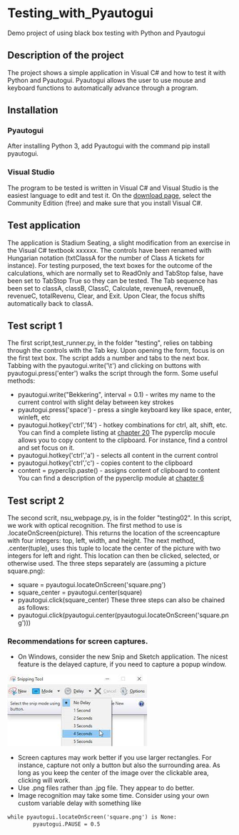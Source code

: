 # Testing_with_Pyautogui
Demo project of using black box testing with Python and Pyautogui

## Description of the project
The project shows a simple application in Visual C# and how to test it with Python and Pyautogui. Pyautogui allows the user to use mouse and keyboard functions to automatically advance through a  program.

## Installation
### Pyautogui
After installing Python 3, add Pyautogui with the command pip install pyautogui.
### Visual Studio
The program to be tested is written in Visual C# and Visual Studio is the easiest language to edit and test it. On the [download page](https://visualstudio.microsoft.com/downloads/), select the Community Edition (free) and make sure that you install Visual C#. 

## Test application
The application is Stadium Seating, a slight modification from an exercise in the Visual C# textbook xxxxxx. The controls have been renamed with Hungarian notation (txtClassA for the number of Class A tickets for instance). For testing purposed, the text boxes for the outcome of the calculations, which are normally set to ReadOnly and TabStop false, have been set to TabStop True so they can be tested. The Tab sequence has been set to classA, classB, ClassC, Calculate, revenueA, revenueB, revenueC, totalRevenu, Clear, and Exit. Upon Clear, the focus shifts automatically back to classA. 

## Test script 1
The first script,test_runner.py, in the folder "testing", relies on tabbing through the controls with the Tab key. Upon opening the form, focus is on the first text box. The script adds a number and tabs to the next box. Tabbing with the pyautogui.write('\t') and clicking on buttons with pyautogui.press('enter') walks the script through the form.
Some useful methods:
* pyautogui.write("Bekkering", interval = 0.1) - writes my name to the current control with slight delay between key strokes
* pyautogui.press('space') - press a single keyboard key like space, enter, winleft, etc
* pyautogui.hotkey('ctrl','f4') - hotkey combinations for ctrl, alt, shift, etc.
You can find a complete listing at [chapter 20](https://automatetheboringstuff.com/2e/chapter20/)
The pyperclip mocule allows you to copy content to the clipboard. For instance, find a control and set focus on it. 
* pyautogui.hotkey('ctrl','a') - selects all content in the current control
* pyautogui.hotkey('ctrl','c') - copies content to the clipboard
* content = pyperclip.paste() - assigns content of clipboard to content
You can find a description of the pyperclip module at [chapter 6](https://automatetheboringstuff.com/2e/chapter6/) 

## Test script 2
The second scrit, nsu_webpage.py, is in the folder "testing02". In this script, we work with optical recognition. The first method to use is .locateOnScreen(picture). This returns the location of the screencapture with four integers: top, left, width, and height. The next method, .center(tuple), uses this tuple to locate the center of the picture with two integers for left and right. This location can then be clicked, selected, or otherwise used. 
The three steps separately are (assuming a picture square.png):
* square = pyautogui.locateOnScreen('square.png')
* square_center = pyautogui.center(square)
* pyautogui.click(square_center)
These three steps can also be chained as follows:
* pyautogui.click(pyautogui.center(pyautogui.locateOnScreen('square.png')))

### Recommendations for screen captures.
* On Windows, consider the new Snip and Sketch application. The nicest feature is the delayed capture, if you need to capture a popup window. 

![delay](images/snipping_delay.png)

* Screen captures may work better if you use larger rectangles. For instance, capture not only a button but also the surrounding area. As long as you keep the center of the image over the clickable area, clicking will work.
* Use .png files rather than .jpg file. They appear to do better.
* Image recognition may take some time. Consider using your own custom variable delay with something like 
```
while pyautogui.locateOnScreen('square.png') is None:
        pyautogui.PAUSE = 0.5
```